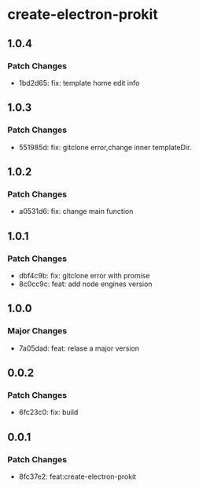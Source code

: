 # create-electron-prokit

## 1.0.4

### Patch Changes

- 1bd2d65: fix: template home edit info

## 1.0.3

### Patch Changes

- 551985d: fix: gitclone error,change inner templateDir.

## 1.0.2

### Patch Changes

- a0531d6: fix: change main function

## 1.0.1

### Patch Changes

- dbf4c9b: fix: gitclone error with promise
- 8c0cc9c: feat: add node engines version

## 1.0.0

### Major Changes

- 7a05dad: feat: relase a major version

## 0.0.2

### Patch Changes

- 6fc23c0: fix: build

## 0.0.1

### Patch Changes

- 8fc37e2: feat:create-electron-prokit

